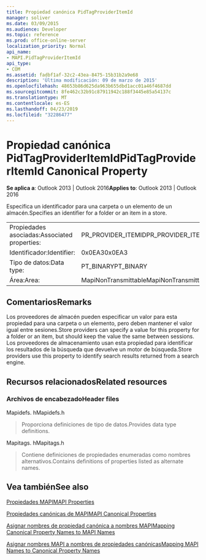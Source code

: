 ```yaml
---
title: Propiedad canónica PidTagProviderItemId
manager: soliver
ms.date: 03/09/2015
ms.audience: Developer
ms.topic: reference
ms.prod: office-online-server
localization_priority: Normal
api_name:
- MAPI.PidTagProviderItemId
api_type:
- COM
ms.assetid: fadbf1af-32c2-43ea-8475-15b31b2a9e68
description: 'Última modificación: 09 de marzo de 2015'
ms.openlocfilehash: 48653b86d625da963b655dbd1acc01a46f4687dd
ms.sourcegitcommit: 8fe462c32b91c87911942c188f3445e85a54137c
ms.translationtype: MT
ms.contentlocale: es-ES
ms.lasthandoff: 04/23/2019
ms.locfileid: "32286477"
---
```

# <a name="pidtagprovideritemid-canonical-property"></a><span data-ttu-id="92c49-103">Propiedad canónica PidTagProviderItemId</span><span class="sxs-lookup"><span data-stu-id="92c49-103">PidTagProviderItemId Canonical Property</span></span>

  
  
<span data-ttu-id="92c49-104">**Se aplica a**: Outlook 2013 | Outlook 2016</span><span class="sxs-lookup"><span data-stu-id="92c49-104">**Applies to**: Outlook 2013 | Outlook 2016</span></span> 
  
<span data-ttu-id="92c49-105">Especifica un identificador para una carpeta o un elemento de un almacén.</span><span class="sxs-lookup"><span data-stu-id="92c49-105">Specifies an identifier for a folder or an item in a store.</span></span>
  
|||
|:-----|:-----|
|<span data-ttu-id="92c49-106">Propiedades asociadas:</span><span class="sxs-lookup"><span data-stu-id="92c49-106">Associated properties:</span></span>  <br/> |<span data-ttu-id="92c49-107">PR_PROVIDER_ITEMID</span><span class="sxs-lookup"><span data-stu-id="92c49-107">PR_PROVIDER_ITEMID</span></span>  <br/> |
|<span data-ttu-id="92c49-108">Identificador:</span><span class="sxs-lookup"><span data-stu-id="92c49-108">Identifier:</span></span>  <br/> |<span data-ttu-id="92c49-109">0x0EA3</span><span class="sxs-lookup"><span data-stu-id="92c49-109">0x0EA3</span></span>  <br/> |
|<span data-ttu-id="92c49-110">Tipo de datos:</span><span class="sxs-lookup"><span data-stu-id="92c49-110">Data type:</span></span>  <br/> |<span data-ttu-id="92c49-111">PT_BINARY</span><span class="sxs-lookup"><span data-stu-id="92c49-111">PT_BINARY</span></span>  <br/> |
|<span data-ttu-id="92c49-112">Área:</span><span class="sxs-lookup"><span data-stu-id="92c49-112">Area:</span></span>  <br/> |<span data-ttu-id="92c49-113">MapiNonTransmittable</span><span class="sxs-lookup"><span data-stu-id="92c49-113">MapiNonTransmittable</span></span>  <br/> |
   
## <a name="remarks"></a><span data-ttu-id="92c49-114">Comentarios</span><span class="sxs-lookup"><span data-stu-id="92c49-114">Remarks</span></span>

<span data-ttu-id="92c49-115">Los proveedores de almacén pueden especificar un valor para esta propiedad para una carpeta o un elemento, pero deben mantener el valor igual entre sesiones.</span><span class="sxs-lookup"><span data-stu-id="92c49-115">Store providers can specify a value for this property for a folder or an item, but should keep the value the same between sessions.</span></span> <span data-ttu-id="92c49-116">Los proveedores de almacenamiento usan esta propiedad para identificar los resultados de la búsqueda que devuelve un motor de búsqueda.</span><span class="sxs-lookup"><span data-stu-id="92c49-116">Store providers use this property to identify search results returned from a search engine.</span></span>
  
## <a name="related-resources"></a><span data-ttu-id="92c49-117">Recursos relacionados</span><span class="sxs-lookup"><span data-stu-id="92c49-117">Related resources</span></span>

### <a name="header-files"></a><span data-ttu-id="92c49-118">Archivos de encabezado</span><span class="sxs-lookup"><span data-stu-id="92c49-118">Header files</span></span>

<span data-ttu-id="92c49-119">Mapidefs. h</span><span class="sxs-lookup"><span data-stu-id="92c49-119">Mapidefs.h</span></span>
  
> <span data-ttu-id="92c49-120">Proporciona definiciones de tipo de datos.</span><span class="sxs-lookup"><span data-stu-id="92c49-120">Provides data type definitions.</span></span>
    
<span data-ttu-id="92c49-121">Mapitags. h</span><span class="sxs-lookup"><span data-stu-id="92c49-121">Mapitags.h</span></span>
  
> <span data-ttu-id="92c49-122">Contiene definiciones de propiedades enumeradas como nombres alternativos.</span><span class="sxs-lookup"><span data-stu-id="92c49-122">Contains definitions of properties listed as alternate names.</span></span>
    
## <a name="see-also"></a><span data-ttu-id="92c49-123">Vea también</span><span class="sxs-lookup"><span data-stu-id="92c49-123">See also</span></span>



[<span data-ttu-id="92c49-124">Propiedades MAPI</span><span class="sxs-lookup"><span data-stu-id="92c49-124">MAPI Properties</span></span>](mapi-properties.md)
  
[<span data-ttu-id="92c49-125">Propiedades canónicas de MAPI</span><span class="sxs-lookup"><span data-stu-id="92c49-125">MAPI Canonical Properties</span></span>](mapi-canonical-properties.md)
  
[<span data-ttu-id="92c49-126">Asignar nombres de propiedad canónica a nombres MAPI</span><span class="sxs-lookup"><span data-stu-id="92c49-126">Mapping Canonical Property Names to MAPI Names</span></span>](mapping-canonical-property-names-to-mapi-names.md)
  
[<span data-ttu-id="92c49-127">Asignar nombres MAPI a nombres de propiedades canónicas</span><span class="sxs-lookup"><span data-stu-id="92c49-127">Mapping MAPI Names to Canonical Property Names</span></span>](mapping-mapi-names-to-canonical-property-names.md)

